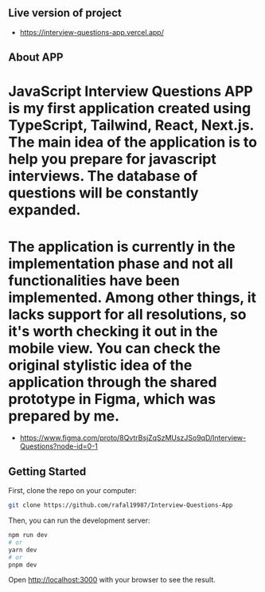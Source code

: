 ## Live version of project

- https://interview-questions-app.vercel.app/

## About APP

# JavaScript Interview Questions APP is my first application created using TypeScript, Tailwind, React, Next.js. The main idea of the application is to help you prepare for javascript interviews. The database of questions will be constantly expanded.

# The application is currently in the implementation phase and not all functionalities have been implemented. Among other things, it lacks support for all resolutions, so it's worth checking it out in the mobile view. You can check the original stylistic idea of the application through the shared prototype in Figma, which was prepared by me.

- https://www.figma.com/proto/8QvtrBsjZqSzMUszJSo9qD/Interview-Questions?node-id=0-1

## Getting Started

First, clone the repo on your computer:

```bash
git clone https://github.com/rafal19987/Interview-Questions-App
```

Then, you can run the development server:

```bash
npm run dev
# or
yarn dev
# or
pnpm dev
```

Open [http://localhost:3000](http://localhost:3000) with your browser to see the result.
